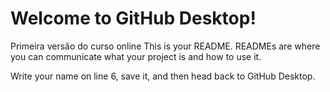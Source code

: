 # Welcome to GitHub Desktop!
Primeira versão do curso online
This is your README. READMEs are where you can communicate what your project is and how to use it.

Write your name on line 6, save it, and then head back to GitHub Desktop.

